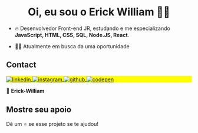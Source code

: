 <h1 align="center">Oi, eu sou o Erick William 👍🏽</h1>

- 🔥 Desenvolvedor Front-end JR, estudando e me especializando **JavaScript, HTML, CSS, SQL, Node.JS, React**.

- 👨‍💻 Atualmente em busca da uma oportunidade

## Contact

<p align="left" style="background:yellow">
<a href="https://www.linkedin.com/in/erick-william-16ab4a238/" target="_blank">
  <img align="center" src="https://img.shields.io/badge/-ErickWilliam-05122A?style=flat&logo=linkedin" alt="linkedin"/>
</a>
<a href="https://www.instagram.com/erickwillian49/" target="_blank">
 <img align="center" src="https://img.shields.io/badge/-ErickWilliam-05122A?style=flat&logo=instagram" alt="instagram"/>
</a>
<a href="https://github.com/Erickwsantos" target="_blank">
 <img align="center" src="https://img.shields.io/badge/-ErickWilliam-05122A?style=flat&logo=github" alt="github"/>
</a>
  <a href="https://codepen.io/Erick-Willian" target="_blank">
  <img align="center" src="https://img.shields.io/badge/-ErickWilliam-05122A?style=flat&logo=codepen" alt="codepen"/>
</a>
</p>

👤 **Erick-William**

##  Mostre seu apoio

Dê um ⭐️ se esse projeto se te ajudou!
